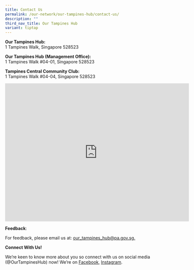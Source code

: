```yaml
---
title: Contact Us
permalink: /our-network/our-tampines-hub/contact-us/
description: ""
third_nav_title: Our Tampines Hub
variant: tiptap
---
```

<p><strong>Our Tampines Hub:</strong><br>1 Tampines Walk, Singapore 528523</p><p><strong>Our Tampines Hub (Management Office):</strong><br>1 Tampines Walk #04-01, Singapore 528523</p><p><strong>Tampines Central Community Club:</strong><br>1 Tampines Walk #04-04, Singapore 528523</p><div class="iframe-wrapper"><iframe style="border:0;" height="450" width="600" allowfullscreen="true" frameborder="0" src="https://www.google.com/maps/embed?pb=!1m18!1m12!1m3!1d3988.7057538508507!2d103.93817251533109!3d1.3531132619404518!2m3!1f0!2f0!3f0!3m2!1i1024!2i768!4f13.1!3m3!1m2!1s0x31da3d128a4fe9e1%3A0x8c07ccfeaa2603b8!2s1%20Tampines%20Walk%2C%20%2304-04%20Our%20Tampines%20Hub%2C%20Singapore%20528523!5e0!3m2!1sen!2ssg!4v1655785520273!5m2!1sen!2ssg"></iframe></div><p><strong>Feedback</strong>:</p><p>For feedback, please email us at: <a href="mailto:our_tampines_hub@pa.gov.sg." rel="noopener noreferrer nofollow" target="_blank">our_tampines_hub@pa.gov.sg.</a></p><p></p><p><strong>Connect With Us!</strong></p><p>We’re keen to know more about you so connect with us on social media (@OurTampinesHub) now! We’re on <a href="https://www.facebook.com/OurTampinesHub/" rel="noopener noreferrer nofollow" target="_blank">Facebook</a>, <a href="https://www.instagram.com/accounts/login/?next=/ourtampineshub/" rel="noopener noreferrer nofollow" target="_blank">Instagram</a>.</p>